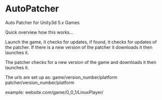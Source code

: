 # AutoPatcher
Auto Patcher for Unity3d 5.x Games

Quick overview how this works...

Launch the game, it checks for updates, if found, it checks for updates of the patcher.
If there is a new version of the patcher it downloads it then launches it.

The patcher checks for a new version of the game and downloads it then launches it.

The urls are set up as: 
game/version_number/platform
patcher/version_number/platform

example: 
website.com/game/0_0_1/LinuxPlayer/

